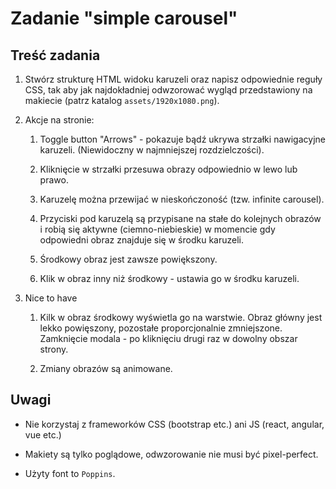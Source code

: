 # Zadanie "simple carousel"

## Treść zadania

1. Stwórz strukturę HTML widoku karuzeli oraz napisz odpowiednie reguły CSS, tak aby jak najdokładniej odwzorować wygląd przedstawiony na makiecie (patrz katalog `assets/1920x1080.png`).

2. Akcje na stronie:

    1. Toggle button "Arrows" - pokazuje bądź ukrywa strzałki nawigacyjne karuzeli. (Niewidoczny w najmniejszej rozdzielczości).
    
    2. Kliknięcie w strzałki przesuwa obrazy odpowiednio w lewo lub prawo.
    
    3. Karuzelę można przewijać w nieskończoność (tzw. infinite carousel).

    4. Przyciski pod karuzelą są przypisane na stałe do kolejnych obrazów i robią się aktywne (ciemno-niebieskie) w momencie gdy odpowiedni obraz znajduje się w środku karuzeli.
    
    5. Środkowy obraz jest  zawsze powiększony.
    
    6. Klik w obraz inny niż środkowy - ustawia go w środku karuzeli.
    
3. Nice to have
    
    1. Kilk w obraz środkowy wyświetla go na warstwie. Obraz główny jest lekko powięszony, pozostałe proporcjonalnie zmniejszone. Zamknięcie modala - po kliknięciu drugi raz w dowolny obszar strony.
    
    2. Zmiany obrazów są animowane.

## Uwagi
    
*   Nie korzystaj z frameworków CSS (bootstrap etc.) ani JS (react, angular, vue etc.)

*   Makiety są tylko poglądowe, odwzorowanie nie musi być pixel-perfect.

*   Użyty font to `Poppins`.
